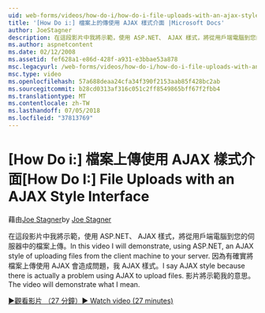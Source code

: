 ```yaml
---
uid: web-forms/videos/how-do-i/how-do-i-file-uploads-with-an-ajax-style-interface
title: '[How Do i:] 檔案上的傳使用 AJAX 樣式介面 |Microsoft Docs'
author: JoeStagner
description: 在這段影片中我將示範，使用 ASP.NET、 AJAX 樣式，將從用戶端電腦到您的伺服器中的檔案上傳。 我說 AJAX 樣式，因為沒有...
ms.author: aspnetcontent
ms.date: 02/12/2008
ms.assetid: fef628a1-e86d-428f-a931-e3bbae53a878
msc.legacyurl: /web-forms/videos/how-do-i/how-do-i-file-uploads-with-an-ajax-style-interface
msc.type: video
ms.openlocfilehash: 57a688deaa24cfa34f390f2153aab85f428bc2ab
ms.sourcegitcommit: b28cd0313af316c051c2ff8549865bff67f2fbb4
ms.translationtype: MT
ms.contentlocale: zh-TW
ms.lasthandoff: 07/05/2018
ms.locfileid: "37813769"
---
```

<a name="how-do-i--file-uploads-with-an-ajax-style-interface"></a><span data-ttu-id="2bcfe-104">[How Do i:] 檔案上傳使用 AJAX 樣式介面</span><span class="sxs-lookup"><span data-stu-id="2bcfe-104">[How Do I:]  File Uploads with an AJAX Style Interface</span></span>
====================
<span data-ttu-id="2bcfe-105">藉由[Joe Stagner](https://github.com/JoeStagner)</span><span class="sxs-lookup"><span data-stu-id="2bcfe-105">by [Joe Stagner](https://github.com/JoeStagner)</span></span>

<span data-ttu-id="2bcfe-106">在這段影片中我將示範，使用 ASP.NET、 AJAX 樣式，將從用戶端電腦到您的伺服器中的檔案上傳。</span><span class="sxs-lookup"><span data-stu-id="2bcfe-106">In this video I will demonstrate, using ASP.NET, an AJAX style of uploading files from the client machine to your server.</span></span> <span data-ttu-id="2bcfe-107">因為有確實將檔案上傳使用 AJAX 會造成問題，我 AJAX 樣式。</span><span class="sxs-lookup"><span data-stu-id="2bcfe-107">I say AJAX style because there is actually a problem using AJAX to upload files.</span></span> <span data-ttu-id="2bcfe-108">影片將示範我的意思。</span><span class="sxs-lookup"><span data-stu-id="2bcfe-108">The video will demonstrate what I mean.</span></span>

[<span data-ttu-id="2bcfe-109">&#9654;觀看影片 （27 分鐘）</span><span class="sxs-lookup"><span data-stu-id="2bcfe-109">&#9654; Watch video (27 minutes)</span></span>](https://channel9.msdn.com/Blogs/ASP-NET-Site-Videos/how-do-i-file-uploads-with-an-ajax-style-interface)
